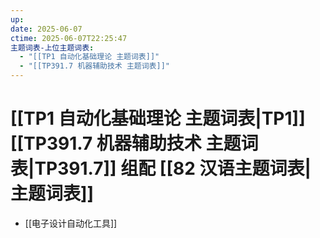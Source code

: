```yaml
---
up: 
date: 2025-06-07
ctime: 2025-06-07T22:25:47
主题词表-上位主题词表:
  - "[[TP1 自动化基础理论 主题词表]]"
  - "[[TP391.7 机器辅助技术 主题词表]]"
---
```


# [[TP1 自动化基础理论 主题词表|TP1]] [[TP391.7 机器辅助技术 主题词表|TP391.7]] 组配 [[82 汉语主题词表|主题词表]]

- [[电子设计自动化工具]]
